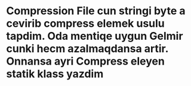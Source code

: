 # Compression File cun stringi byte a cevirib compress elemek usulu tapdim. Oda mentiqe uygun Gelmir cunki hecm azalmaqdansa artir. Onnansa ayri Compress eleyen statik klass yazdim
